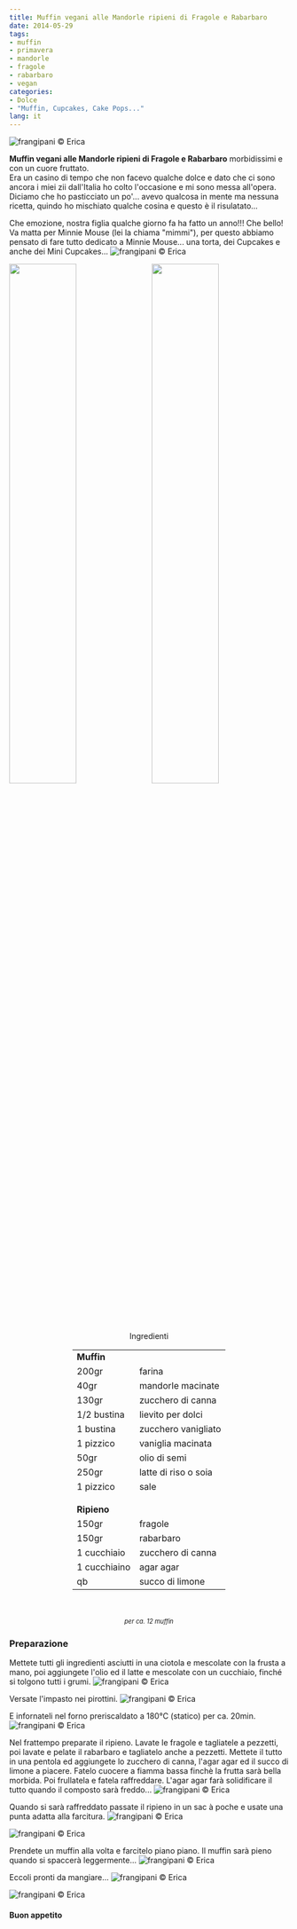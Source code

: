 ```yaml
---
title: Muffin vegani alle Mandorle ripieni di Fragole e Rabarbaro
date: 2014-05-29
tags:
- muffin
- primavera
- mandorle
- fragole
- rabarbaro
- vegan
categories:
- Dolce
- "Muffin, Cupcakes, Cake Pops..."
lang: it
---
```

![](../2014-05-29-muffin-alle-mandorle-ripieni-di-fragole-e-rabarbaro/header.jpg "frangipani © Erica")

**Muffin vegani alle Mandorle ripieni di Fragole e Rabarbaro** morbidissimi e con un cuore fruttato.
<br />
Era un casino di tempo che non facevo qualche dolce e dato che ci sono ancora i miei zii dall'Italia ho colto l'occasione e mi sono messa all'opera. Diciamo che ho pasticciato un po'... avevo qualcosa in mente ma nessuna ricetta, quindo ho mischiato qualche cosina e questo è il risulatato...

Che emozione, nostra figlia qualche giorno fa ha fatto un anno!!! Che bello! Va matta per Minnie Mouse (lei la chiama "mimmi"), per questo abbiamo pensato di fare tutto dedicato a Minnie Mouse... una torta, dei Cupcakes e anche dei Mini Cupcakes...
![](../2014-05-29-muffin-alle-mandorle-ripieni-di-fragole-e-rabarbaro/cupcakegaia.jpg "frangipani © Erica")
<p>
  <div style="width: 100%; margin-bottom: 0">
    <img style="float: left; width: 49%; margin-right: 1%" src="../2014-05-29-muffin-alle-mandorle-ripieni-di-fragole-e-rabarbaro/tortagaia.jpg" alt="" title="frangipani © Erica" />
    <img style="float: left; width: 49%; margin-left: 1%" src="../2014-05-29-muffin-alle-mandorle-ripieni-di-fragole-e-rabarbaro/miniccgaia.jpg" alt="" title="frangipani © Erica" />
    <div style="clear: both"></div>
  </div>
</p>

<div id="wrapper" style="text-align: center">
  <div id="yourdiv" style="display: inline-block;">
    <div class="ingredients">
      <div class="ingredients-title">Ingredienti</div>
      <table>
        <tbody>
          <tr>
            <td colspan="2"><b>Muffin</b></td>
          </tr>
          <tr>
            <td>200gr</td>
            <td>farina</td>
          </tr>
          <tr>
            <td>40gr</td>
            <td>mandorle macinate</td>
          </tr>
          <tr>
            <td>130gr</td>
            <td>zucchero di canna</td>
          </tr>
          <tr>
            <td>1/2 bustina</td>
            <td>lievito per dolci</td>
          </tr>
          <tr>
            <td>1 bustina</td>
            <td>zucchero vanigliato</td>
          </tr>
          <tr>
            <td>1 pizzico</td>
            <td>vaniglia macinata</td>
          </tr>
          <tr>
            <td>50gr</td>
            <td>olio di semi</td>
          </tr>
          <tr>
            <td>250gr</td>
            <td>latte di riso o soia</td>
          </tr>
          <tr>      
            <td>1 pizzico</td>
            <td>sale</td>
          </tr>
          <tr style="height: 15px;"></tr>
          <tr>          
            <td colspan="2"><b>Ripieno</b></td>
          </tr>
          <tr>
            <td>150gr</td>
            <td>fragole</td>
          </tr>
          <tr>      
            <td>150gr</td>
            <td>rabarbaro</td>
          </tr>
          <tr>
            <td>1 cucchiaio</td>
            <td>zucchero di canna</td>
          </tr>
          <tr>
            <td>1 cucchiaino</td>
            <td>agar agar</td>
          </tr>
          <tr>
            <td>qb</td>
            <td>succo di limone</td>      
          </tr>
        </tbody>
      </table>
      <br></br>
      <i class="pull-right" style="font-size: 80%;">per ca. 12 muffin</i>
    </div>
  </div>
</div>


<h3>
  <font color="grey">
    <i class="fa-solid fa-gears"></i>
  </font> Preparazione
</h3>

Mettete tutti gli ingredienti asciutti in una ciotola e mescolate con la frusta a mano, poi aggiungete l'olio ed il latte e mescolate con un cucchiaio, finché si tolgono tutti i grumi.
![](../2014-05-29-muffin-alle-mandorle-ripieni-di-fragole-e-rabarbaro/impasto.jpg "frangipani © Erica")

Versate l'impasto nei pirottini.
![](../2014-05-29-muffin-alle-mandorle-ripieni-di-fragole-e-rabarbaro/pirottini.jpg "frangipani © Erica")

E infornateli nel forno preriscaldato a 180°C (statico) per ca. 20min. 
![](../2014-05-29-muffin-alle-mandorle-ripieni-di-fragole-e-rabarbaro/sfornati.jpg "frangipani © Erica")

Nel frattempo preparate il ripieno. Lavate le fragole e tagliatele a pezzetti, poi lavate e pelate il rabarbaro e tagliatelo anche a pezzetti. Mettete il tutto in una pentola ed aggiungete lo zucchero di canna, l'agar agar ed il succo di limone a piacere. Fatelo cuocere a fiamma bassa finchè la frutta sarà bella morbida. Poi frullatela e fatela raffreddare. L'agar agar farà solidificare il tutto quando il composto sarà freddo...
![](../2014-05-29-muffin-alle-mandorle-ripieni-di-fragole-e-rabarbaro/ripieno.jpg "frangipani © Erica")

Quando si sarà raffreddato passate il ripieno in un sac à poche e usate una punta adatta alla farcitura.
![](../2014-05-29-muffin-alle-mandorle-ripieni-di-fragole-e-rabarbaro/sacapoche.jpg "frangipani © Erica")

![](../2014-05-29-muffin-alle-mandorle-ripieni-di-fragole-e-rabarbaro/punta.jpg "frangipani © Erica")

Prendete un muffin alla volta e farcitelo piano piano. Il muffin sarà pieno quando si spaccerà leggermente...
![](../2014-05-29-muffin-alle-mandorle-ripieni-di-fragole-e-rabarbaro/farcire.jpg "frangipani © Erica")

Eccoli pronti da mangiare...
![](../2014-05-29-muffin-alle-mandorle-ripieni-di-fragole-e-rabarbaro/risultato1.jpg "frangipani © Erica")

![](../2014-05-29-muffin-alle-mandorle-ripieni-di-fragole-e-rabarbaro/risultato2.jpg "frangipani © Erica")



<h4>Buon appetito
  <font color="red">
    <i class="fa-regular fa-face-smile"></i>
  </font>
</h4>